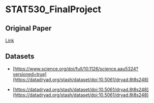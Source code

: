 # STAT530_FinalProject

## Original Paper

[Link](https://www.science.org/doi/full/10.1126/science.aau5324?versioned=true)

## Datasets

- [https://www.science.org/doi/full/10.1126/science.aau5324?versioned=true](https://datadryad.org/stash/dataset/doi:10.5061/dryad.8t8s248)

- [https://datadryad.org/stash/dataset/doi:10.5061/dryad.8t8s248](https://datadryad.org/stash/dataset/doi:10.5061/dryad.8t8s248)
